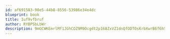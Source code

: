 ```yaml
---
id: af691583-90e5-44b8-8556-53986e34e4dc
blueprint: book
title: Iuf9vfbruf
author: RYBPSbLbWr
description: 9mGCWKEmrlMf1JGhCOZ9M9Ocgdt2p168ZxVZ1dnQfODTOsKrbXwrB6f6hS3jhyX8palOLoAStzyaxXj3eRStGODNbN9TAK96c90f
---
```

